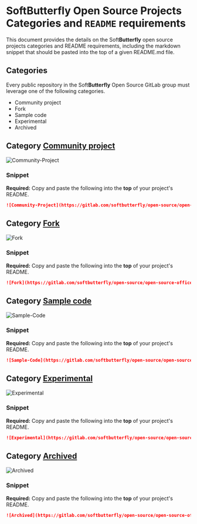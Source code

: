# Soft**Butterfly** Open Source Projects Categories and `README` requirements

This document provides the details on the Soft**Butterfly** open source projects categories and README requirements, including the markdown snippet that should be pasted into the top of a given README.md file.

## Categories

Every public repository in the Soft**Butterfly** Open Source GitLab group must leverage one of the following categories.

- Community project
- Fork
- Sample code
- Experimental
- Archived

## Category [Community project](#community-project)

![Community-Project]

### Snippet

**Required:** Copy and paste the following into the **top** of your project's README.

```md
![Community-Project](https://gitlab.com/softbutterfly/open-source/open-source-office/-/raw/master/banners/softbutterfly-open-source--banner--community-project.png)
```

## Category [Fork](#fork)

![Fork]

### Snippet

**Required:** Copy and paste the following into the **top** of your project's README.

```md
![Fork](https://gitlab.com/softbutterfly/open-source/open-source-office/-/raw/master/banners/softbutterfly-open-source--banner--fork.png)
```

## Category [Sample code](#sample-code)

![Sample-Code]

### Snippet

**Required:** Copy and paste the following into the **top** of your project's README.

```md
![Sample-Code](https://gitlab.com/softbutterfly/open-source/open-source-office/-/raw/master/banners/softbutterfly-open-source--banner--sample-code.png)
```

## Category [Experimental](#experimental)

![Experimental]

### Snippet

**Required:** Copy and paste the following into the **top** of your project's README.

```md
![Experimental](https://gitlab.com/softbutterfly/open-source/open-source-office/-/raw/master/banners/softbutterfly-open-source--banner--experimental.png)
```

## Category [Archived](#archived)

![Archived]

### Snippet

**Required:** Copy and paste the following into the **top** of your project's README.

```md
![Archived](https://gitlab.com/softbutterfly/open-source/open-source-office/-/raw/master/banners/softbutterfly-open-source--banner--archived.png)
```



[Archived]: https://gitlab.com/softbutterfly/open-source/open-source-office/-/raw/master/banners/softbutterfly-open-source--banner--archived.png
[Community-Project]: https://gitlab.com/softbutterfly/open-source/open-source-office/-/raw/master/banners/softbutterfly-open-source--banner--community-project.png
[Experimental]: https://gitlab.com/softbutterfly/open-source/open-source-office/-/raw/master/banners/softbutterfly-open-source--banner--experimental.png
[Fork]: https://gitlab.com/softbutterfly/open-source/open-source-office/-/raw/master/banners/softbutterfly-open-source--banner--fork.png
[Sample-Code]: https://gitlab.com/softbutterfly/open-source/open-source-office/-/raw/master/banners/softbutterfly-open-source--banner--sample-code.png

